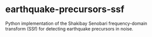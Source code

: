 # earthquake-precursors-ssf
Python implementation of the Shakibay Senobari frequency-domain transform (SSf) for detecting earthquake precursors in noise.
